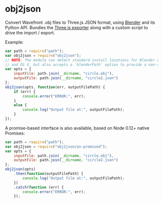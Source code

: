# obj2json

Convert Wavefront .obj files to Three.js JSON format, using
[Blender](http://www.blender.org) and its Python API. Bundles the
[Three.js exporter](https://github.com/mrdoob/three.js/tree/master/utils/exporters/blender/)
along with a custom script to drive the import / export.

Example:
```javascript
var path = require("path");
var obj2json = require("obj2json");
// NOTE: The module can detect standard install locations for Blender on Linux
// and OS X, but also accepts a `blenderPath` option to provide a non-standard path
var opts = {
	inputFile: path.join(__dirname, "circle.obj"),
	outputFile: path.join(__dirname, "circle2.json")
};
obj2json(opts, function(err, outputFilePath) {
	if (err) {
		console.error("ERROR:", err);
	}
	else {
		console.log("Output file at:", outputFilePath);
	}
});
```

A promise-based interface is also available, based on Node 0.12+ native Promises:
```javascript
var path = require("path");
var obj2json = require("obj2json/as-promised");
var opts = {
	inputFile: path.join(__dirname, "circle.obj"),
	outputFile: path.join(__dirname, "circle2.json")
};
obj2json(opts)
	.then(function(outputFilePath) {
		console.log("Output file at:", outputFilePath);
	})
	.catch(function (err) {
		console.error("ERROR:", err);
	});
```
